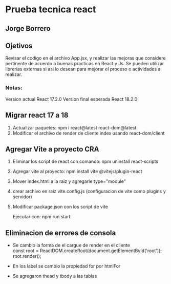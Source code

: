 # Prueba tecnica react
## Jorge Borrero

## Ojetivos

Revisar el codigo en el archivo App.jsx, y realizar las mejoras que considere pertinente de acuerdo a buenas practicas en React y Js.
Se pueden utilizar librerias externas si asi lo desean para mejorar el proceso o actividades a realizar.

### Notas:
Version actual React 17.2.0
Version final esperada React 18.2.0

## Migrar react 17 a 18
1. Actualizar paquetes: npm i react@latest react-dom@latest
2. Modificar el archivo de render de cliente index usando react-dom/client

##  Agregar Vite a proyecto CRA
1. Eliminar los script de react con comando: npm uninstall react-scripts
2. Agregar vite al proyecto: npm install vite @vitejs/plugin-react
3. Mover index.html a la raiz y agregarle type="module"
4. crear archivo en raiz vite.config.js (configuracion de vite como plugins y servidor)
5. Modificar package.json con los script de vite

   Ejecutar con: npm run start 

## Eliminacion de errores de consola
* Se cambio la forma de el cargue de render en el cliente  
const root = ReactDOM.createRoot(document.getElementById('root'));
root.render(<App />);

* En los label se cambio la propiedad for por htmlFor
* Se agregaron thead y tbody a las tablas
